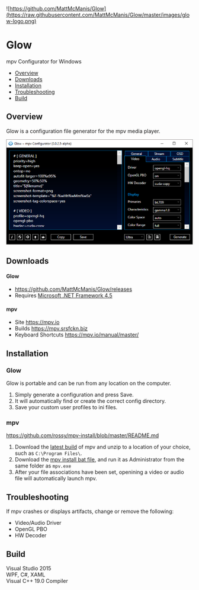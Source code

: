 ![https://github.com/MattMcManis/Glow](https://raw.githubusercontent.com/MattMcManis/Glow/master/images/glow-logo.png)

# Glow
mpv Configurator for Windows

* [Overview](#overview)
* [Downloads](#downloads)
* [Installation](#installation)
* [Troubleshooting](#troubleshooting)
* [Build](#build)

## Overview

Glow is a configuration file generator for the mpv media player.

![Glow](https://raw.githubusercontent.com/MattMcManis/Glow/master/images/glow.png)

## Downloads
#### Glow 
* https://github.com/MattMcManis/Glow/releases
* Requires [Microsoft .NET Framework 4.5](https://www.microsoft.com/en-us/download/details.aspx?id=30653)

#### mpv

* Site https://mpv.io
* Builds https://mpv.srsfckn.biz
* Keyboard Shortcuts  https://mpv.io/manual/master/

## Installation

### Glow
Glow is portable and can be run from any location on the computer.

1. Simply generate a configuration and press Save. 
2. It will automatically find or create the correct config directory.
3. Save your custom user profiles to ini files.

### mpv

https://github.com/rossy/mpv-install/blob/master/README.md

1. Download the [latest build](https://mpv.srsfckn.biz) of mpv and unzip to a location of your choice, such as `C:\Program Files\`.
2. Download the [mpv install bat file](https://github.com/rossy/mpv-install/archive/master.zip), and run it as Administrator from the same folder as `mpv.exe`
3. After your file associations have been set, openining a video or audio file will automatically launch mpv.

## Troubleshooting

If mpv crashes or displays artifacts, change or remove the following:

* Video/Audio Driver
* OpenGL PBO
* HW Decoder


## Build
Visual Studio 2015
<br />
WPF, C#, XAML
<br />
Visual C++ 19.0 Compiler